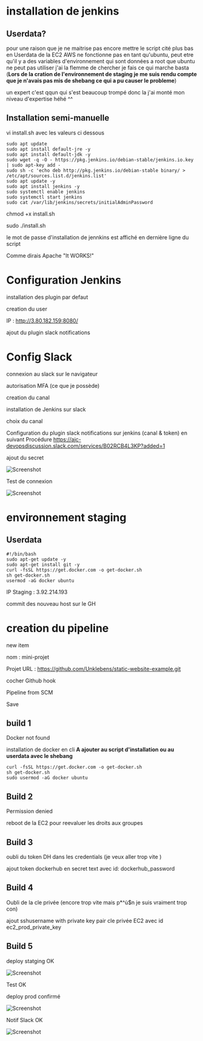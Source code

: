 # installation de jenkins

## Userdata?

pour une raison que je ne maitrise pas encore mettre le script cité plus bas en Userdata de la EC2 AWS ne fonctionne pas en tant qu'ubuntu, peut etre qu'il y a des variables d'environnement qui sont données a root que ubuntu ne peut pas utiliser 
j'ai la flemme de chercher je fais ce qui marche basta (**Lors de la cration de l'environnement de staging je me suis rendu compte que je n'avais pas mis de shebang ce qui a pu causer le probleme**)

un expert c'est qqun qui s'est beaucoup trompé donc la j'ai monté mon niveau d'expertise héhé ^^


## Installation semi-manuelle

vi install.sh avec les valeurs ci dessous

```
sudo apt update
sudo apt install default-jre -y
sudo apt install default-jdk -y
sudo wget -q -O - https://pkg.jenkins.io/debian-stable/jenkins.io.key | sudo apt-key add -
sudo sh -c 'echo deb http://pkg.jenkins.io/debian-stable binary/ > /etc/apt/sources.list.d/jenkins.list'
sudo apt update -y
sudo apt install jenkins -y
sudo systemctl enable jenkins
sudo systemctl start jenkins
sudo cat /var/lib/jenkins/secrets/initialAdminPassword
```


chmod +x install.sh

sudo ./install.sh

le mot de passe d'installation de jennkins est affiché en dernière ligne du script

Comme dirais Apache "It WORKS!"


# Configuration Jenkins

installation des plugin par defaut

creation du user

IP : http://3.80.182.159:8080/

ajout du plugin slack notifications

# Config Slack

connexion au slack sur le navigateur

autorisation MFA (ce que je possède)

creation du canal

installation de Jenkins sur slack 

choix du canal

Configuration du plugin slack notifications sur jenkins (canal & token) en suivant Procédure https://ajc-devopsdiscussion.slack.com/services/B02RCB4L3KP?added=1

ajout du secret

![Screenshot](https://github.com/Unklebens/jenkins-mini-projet-frazer/blob/main/asset/token.PNG)

Test de connexion

![Screenshot](https://github.com/Unklebens/jenkins-mini-projet-frazer/blob/main/asset/testslackok.PNG)


# environnement staging

## Userdata

```
#!/bin/bash
sudo apt-get update -y
sudo apt-get install git -y
curl -fsSL https://get.docker.com -o get-docker.sh
sh get-docker.sh
usermod -aG docker ubuntu
```

IP Staging : 3.92.214.193


commit des nouveau host sur le GH

# creation du pipeline

new item

nom : mini-projet

Projet URL : https://github.com/Unklebens/static-website-example.git

cocher Github hook

Pipeline from SCM

Save

## build 1
Docker not found

installation de docker en cli **A ajouter au script d'installation ou au userdata avec le shebang**

```
curl -fsSL https://get.docker.com -o get-docker.sh
sh get-docker.sh
sudo usermod -aG docker ubuntu
```


## Build 2
Permission denied

reboot de la EC2 pour reevaluer les droits aux groupes


## Build 3

oubli du token DH dans les credentials (je veux aller trop vite )

ajout token dockerhub en secret text avec id: dockerhub_password



## Build 4

Oubli de la cle privée (encore trop vite mais p*^ù$n je suis vraiment trop con)

ajout sshusername with private key pair cle privée EC2 avec id ec2_prod_private_key



## Build 5

deploy statging OK


![Screenshot](https://github.com/Unklebens/jenkins-mini-projet-frazer/blob/main/asset/staging.PNG)

Test OK

deploy prod confirmé

![Screenshot](https://github.com/Unklebens/jenkins-mini-projet-frazer/blob/main/asset/prod.PNG)





Notif Slack OK


![Screenshot](https://github.com/Unklebens/jenkins-mini-projet-frazer/blob/main/asset/slack.PNG)



